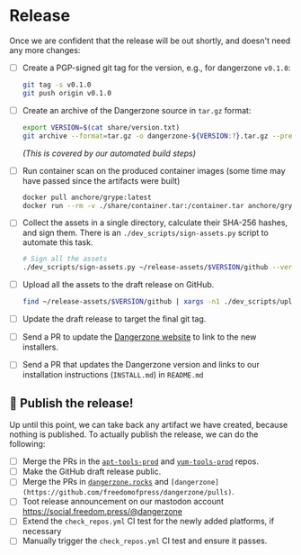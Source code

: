 # Release

Once we are confident that the release will be out shortly, and doesn't need any more changes:

- [ ] Create a PGP-signed git tag for the version, e.g., for dangerzone `v0.1.0`:

  ```bash
  git tag -s v0.1.0
  git push origin v0.1.0
  ```

- [ ] Create an archive of the Dangerzone source in `tar.gz` format:

  ```bash
  export VERSION=$(cat share/version.txt)
  git archive --format=tar.gz -o dangerzone-${VERSION:?}.tar.gz --prefix=dangerzone/ v${VERSION:?}
  ```

  _(This is covered by our automated build steps)_

- [ ] Run container scan on the produced container images (some time may have passed since the artifacts were built)

  ```bash
  docker pull anchore/grype:latest
  docker run --rm -v ./share/container.tar:/container.tar anchore/grype:latest /container.tar
  ```

- [ ] Collect the assets in a single directory, calculate their SHA-256 hashes, and sign them.
  There is an `./dev_scripts/sign-assets.py` script to automate this task.

  ```bash
  # Sign all the assets
  ./dev_scripts/sign-assets.py ~/release-assets/$VERSION/github --version $VERSION
  ```

- [ ] Upload all the assets to the draft release on GitHub.

  ```bash
  find ~/release-assets/$VERSION/github | xargs -n1 ./dev_scripts/upload-asset.py --token ~/token --draft
  ```

- [ ] Update the draft release to target the final git tag.

- [ ] Send a PR to update the [Dangerzone website](https://github.com/freedomofpress/dangerzone.rocks) to link to the new installers.

- [ ] Send a PR that updates the Dangerzone version and links to our installation instructions (`INSTALL.md`) in `README.md`

## 📣 Publish the release!

Up until this point, we can take back any artifact we have created, because
nothing is published. To actually publish the release, we can do the following:

- [ ] Merge the PRs in the [`apt-tools-prod`](https://github.com/freedomofpress/apt-tools-prod/pulls) and [`yum-tools-prod`](https://github.com/freedomofpress/yum-tools-prod/pulls) repos.
- [ ] Make the GitHub draft release public.
- [ ] Merge the PRs in [`dangerzone.rocks`](https://github.com/freedomofpress/dangerzone.rocks/pulls) and `[dangerzone](https://github.com/freedomofpress/dangerzone/pulls)`.
- [ ] Toot release announcement on our mastodon account https://social.freedom.press/@dangerzone
- [ ] Extend the `check_repos.yml` CI test for the newly added platforms, if necessary
- [ ] Manually trigger the `check_repos.yml` CI test and ensure it passes.
